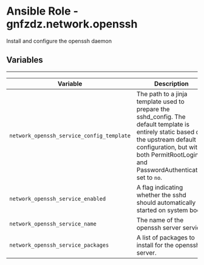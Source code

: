 # Ansible Role - gnfzdz.network.openssh

Install and configure the openssh daemon

## Variables
-------

Variable | Description | Type | Default
-------- | ----------- | -------- | --------
`network_openssh_service_config_template` | The path to a jinja template used to prepare the sshd_config. The default template is entirely static based on the upstream default configuration, but with both PermitRootLogin and PasswordAuthentication set to `no`. | str | `sshd_config.j2`
`network_openssh_service_enabled` | A flag indicating whether the sshd should automatically started on system boot. | bool | `True`
`network_openssh_service_name` | The name of the openssh server service. | str | distribution specific name
`network_openssh_service_packages` | A list of packages to install for the openssh server. | list of str | distribution specific list of packages
